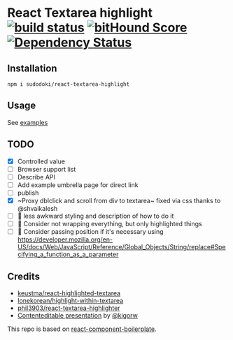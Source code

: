 # React Textarea highlight [![build status](https://secure.travis-ci.org/sudodoki/react-textarea-highlight.svg)](http://travis-ci.org/sudodoki/react-textarea-highlight) [![bitHound Score](https://www.bithound.io/github/sudodoki/react-textarea-highlight/badges/score.svg)](https://www.bithound.io/github/sudodoki/react-textarea-highlight) [![Dependency Status](https://david-dm.org/sudodoki/react-textarea-highlight.svg)](https://david-dm.org/sudodoki/react-textarea-highlight)

## Installation

```
npm i sudodoki/react-textarea-highlight
```

## Usage

See [examples](http://sudodoki.github.io/react-textarea-highlight)

## TODO

+ [x] Controlled value
+ [ ] Browser support list
+ [ ] Describe API
+ [ ] Add example umbrella page for direct link
+ [ ] publish
+ [x] ~Proxy dblclick and scroll from div to textarea~ fixed via css thanks to @shvaikalesh
+ [ ] 🤔 less awkward styling and description of how to do it
+ [ ] 🤔 Consider not wrapping everything, but only highlighted things
+ [ ] 🤔 Consider passing position if it's necessary using https://developer.mozilla.org/en-US/docs/Web/JavaScript/Reference/Global_Objects/String/replace#Specifying_a_function_as_a_parameter

## Credits

+ [keustma/react-highlighted-textarea](https://github.com/keustma/react-highlighted-textarea)
+ [lonekorean/highlight-within-textarea](https://github.com/lonekorean/highlight-within-textarea)
+ [phil3903/react-textarea-highlighter](https://github.com/phil3903/react-textarea-highlighter)
+ [Contenteditable presentation](https://wsd.events/2015/11/28/pres/contenteditable.pdf) by [@kigorw](https://github.com/kigorw)

This repo is based on [react-component-boilerplate](https://github.com/survivejs/react-component-boilerplate).
